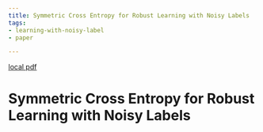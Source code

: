 ```yaml
---
title: Symmetric Cross Entropy for Robust Learning with Noisy Labels
tags:
- learning-with-noisy-label
- paper

---
```


[local pdf](../../../pdfs/Symmetric%20Cross%20Entropy%20for%20Robust%20Learning%20with%20Noisy%20Labels.pdf)

# Symmetric Cross Entropy for Robust Learning with Noisy Labels
